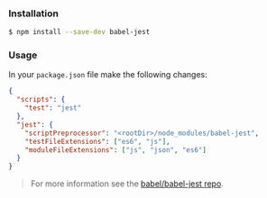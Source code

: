 ### Installation

```sh
$ npm install --save-dev babel-jest
```

### Usage

In your `package.json` file make the following changes:

```json
{
  "scripts": {
    "test": "jest"
  },
  "jest": {
    "scriptPreprocessor": "<rootDir>/node_modules/babel-jest",
    "testFileExtensions": ["es6", "js"],
    "moduleFileExtensions": ["js", "json", "es6"]
  }
}
```

> For more information see the
> [babel/babel-jest repo](https://github.com/babel/babel-jest).
